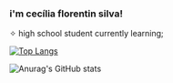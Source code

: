 ### i'm cecília florentin silva!
✧ high school student currently learning; 

[![Top Langs](https://github-readme-stats.vercel.app/api/top-langs/?username=flrntncecilia&langs_count=8)](https://github.com/anuraghazra/github-readme-stats)

![Anurag's GitHub stats](https://github-readme-stats.vercel.app/api?username=flrntncecilia&show_icons=true&bg_color=00000000)
